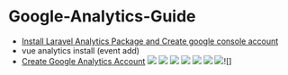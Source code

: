 # Google-Analytics-Guide
	
 - [Install Laravel Analytics Package and Create google console account](laravel-analytics.md)
 - vue analytics install (event add)
 - [Create Google Analytics Account](create-googleAnalytics.md)
 ![](https://img.shields.io/github/stars/pandao/editor.md.svg) ![](https://img.shields.io/github/forks/pandao/editor.md.svg) ![](https://img.shields.io/github/tag/pandao/editor.md.svg) ![](https://img.shields.io/github/release/pandao/editor.md.svg) ![](https://img.shields.io/github/issues/pandao/editor.md.svg) ![](https://img.shields.io/bower/v/editor.md.svg)
![](laravel)![]
<!--stackedit_data:
eyJoaXN0b3J5IjpbNzc4OTExNTEsNzM1NzAyOTM0LC04NTg2NT
cwMzgsMTc5NzEyNTcyNF19
-->